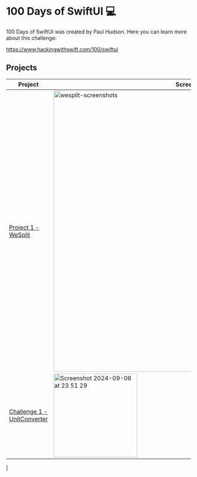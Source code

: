 # 100 Days of SwiftUI 💻

100 Days of SwiftUI was created by Paul Hudson. Here you can learn more about this challenge:

https://www.hackingwithswift.com/100/swiftui

## Projects

| Project             | Screenshots                                                                |
| ----------------- | ------------------------------------------------------------------ |
| [Project 1 - WeSplit](https://github.com/am301892/100DaysOfSwiftUI/tree/main/WeSplit) |<img width="764" alt="wesplit-screenshots" src="https://github.com/user-attachments/assets/c3bf9e96-ca61-4fe5-bdbb-88164e58aa07">|
|[Challenge 1 - UnitConverter](https://github.com/am301892/100DaysOfSwiftUI/tree/main/UnitConverter)  | <img width="227" alt="Screenshot 2024-09-06 at 23 51 29" src="https://github.com/user-attachments/assets/ac90420f-beda-49b2-870a-e1c17b53c645">
|
